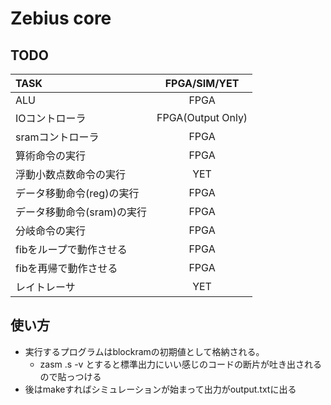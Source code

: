 # Zebius core
## TODO
| TASK | FPGA/SIM/YET |
| :--- | :------: |
| ALU | FPGA |
| IOコントローラ | FPGA(Output Only) |
| sramコントローラ | FPGA |
| 算術命令の実行 | FPGA |
| 浮動小数点数命令の実行 | YET |
| データ移動命令(reg)の実行 | FPGA |
| データ移動命令(sram)の実行 | FPGA |
| 分岐命令の実行 | FPGA |
| fibをループで動作させる | FPGA |
| fibを再帰で動作させる | FPGA |
| レイトレーサ | YET |

## 使い方
* 実行するプログラムはblockramの初期値として格納される。
	- zasm <programname>.s -v とすると標準出力にいい感じのコードの断片が吐き出されるので貼っつける
* 後はmakeすればシミュレーションが始まって出力がoutput.txtに出る
